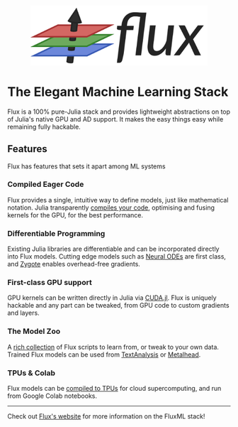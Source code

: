 <p align="center">
    <img width="400px" src="https://raw.githubusercontent.com/FluxML/Flux.jl/master/docs/src/assets/logo.png"/>
</p>

# The Elegant Machine Learning Stack

Flux is a 100% pure-Julia stack and provides lightweight abstractions on top of Julia's native GPU and AD support. It makes the easy things easy while remaining fully hackable.

## Features

Flux has features that sets it apart among ML systems

### Compiled Eager Code
Flux provides a single, intuitive way to define models, just like mathematical notation. Julia transparently [compiles your code](https://julialang.org/blog/2018/12/ml-language-compiler), optimising and fusing kernels for the GPU, for the best performance.

### Differentiable Programming
Existing Julia libraries are differentiable and can be incorporated directly into Flux models. Cutting edge models such as [Neural ODEs](https://julialang.org/blog/2019/01/fluxdiffeq) are first class, and [Zygote](https://github.com/FluxML/Zygote.jl) enables overhead-free gradients.

### First-class GPU support
GPU kernels can be written directly in Julia via [CUDA.jl](https://github.com/JuliaGPU/CUDA.jl). Flux is uniquely hackable and any part can be tweaked, from GPU code to custom gradients and layers.

### The Model Zoo
A [rich collection](https://github.com/FluxML/model-zoo) of Flux scripts to learn from, or tweak to your own data. Trained Flux models can be used from [TextAnalysis](https://github.com/JuliaText/TextAnalysis.jl) or [Metalhead](https://github.com/FluxML/Metalhead.jl).

### TPUs & Colab
Flux models can be [compiled to TPUs](https://github.com/JuliaTPU/XLA.jl) for cloud supercomputing, and run from Google Colab notebooks.

---

Check out [Flux's website](https://fluxml.ai) for more information on the FluxML stack!
